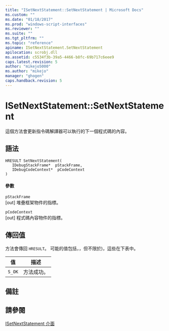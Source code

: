 ```yaml
---
title: "ISetNextStatement::SetNextStatement | Microsoft Docs"
ms.custom: ""
ms.date: "01/18/2017"
ms.prod: "windows-script-interfaces"
ms.reviewer: ""
ms.suite: ""
ms.tgt_pltfrm: ""
ms.topic: "reference"
apiname: ISetNextStatement.SetNextStatement
apilocation: scrobj.dll
ms.assetid: c5534f3b-39a5-4466-b8fc-69b717c6eee9
caps.latest.revision: 5
author: "mikejo5000"
ms.author: "mikejo"
manager: "ghogen"
caps.handback.revision: 5
---
```

# ISetNextStatement::SetNextStatement
這個方法會更新指令碼解譯器可以執行的下一個程式碼的內容。  
  
## 語法  
  
```  
HRESULT SetNextStatement(  
   IDebugStackFrame*  pStackFrame,  
   IDebugCodeContext*  pCodeContext  
)  
```  
  
#### 參數  
 `pStackFrame`  
 \[out\] 堆疊框架物件的指標。  
  
 `pCodeContext`  
 \[out\] 程式碼內容物件的指標。  
  
## 傳回值  
 方法會傳回 `HRESULT`。  可能的值包括，，但不限於\)，這些在下表中。  
  
|值|描述|  
|-------|--------|  
|`S_OK`|方法成功。|  
  
## 備註  
  
## 請參閱  
 [ISetNextStatement 介面](../../winscript/reference/isetnextstatement-interface.md)